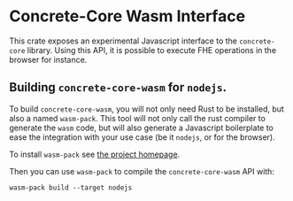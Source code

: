 # Concrete-Core Wasm Interface

This crate exposes an experimental Javascript interface to the `concrete-core` library. Using this API,
it is possible to execute FHE operations in the browser for instance.

## Building `concrete-core-wasm` for `nodejs`.

To build `concrete-core-wasm`, you will not only need Rust to be installed, but also a named
`wasm-pack`. This tool will not only call the rust compiler to generate the `wasm` code, but will
also generate a Javascript boilerplate to ease the integration with your use case (be it `nodejs`,
or for the browser).

To install `wasm-pack` see [the project homepage](https://rustwasm.github.io/wasm-pack/installer/).

Then you can use `wasm-pack` to compile the `concrete-core-wasm` API with:
```shell
wasm-pack build --target nodejs
```
